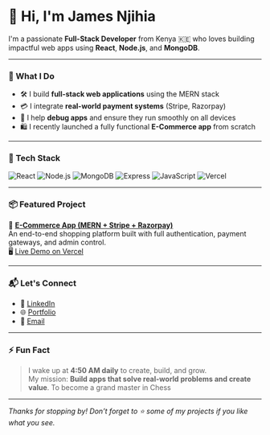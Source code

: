 # 👋 Hi, I'm James Njihia

I'm a passionate **Full-Stack Developer** from Kenya 🇰🇪 who loves building impactful web apps using **React**, **Node.js**, and **MongoDB**.

---

### 🚀 What I Do

- 🛠️ I build **full-stack web applications** using the MERN stack
- 💳 I integrate **real-world payment systems** (Stripe, Razorpay)
- 🧪 I help **debug apps** and ensure they run smoothly on all devices
- 🛍️ I recently launched a fully functional **E-Commerce app** from scratch

---

### 🧩 Tech Stack

![React](https://img.shields.io/badge/-React-61DAFB?logo=react&logoColor=white&style=flat-square)
![Node.js](https://img.shields.io/badge/-Node.js-339933?logo=node.js&logoColor=white&style=flat-square)
![MongoDB](https://img.shields.io/badge/-MongoDB-47A248?logo=mongodb&logoColor=white&style=flat-square)
![Express](https://img.shields.io/badge/-Express.js-000000?logo=express&logoColor=white&style=flat-square)
![JavaScript](https://img.shields.io/badge/-JavaScript-F7DF1E?logo=javascript&logoColor=black&style=flat-square)
![Vercel](https://img.shields.io/badge/-Vercel-000000?logo=vercel&logoColor=white&style=flat-square)

---

### 📦 Featured Project

🔗 **[E-Commerce App (MERN + Stripe + Razorpay)](https://github.com/Jay-me07/Ecommerce-app)**  
An end-to-end shopping platform built with full authentication, payment gateways, and admin control.  
🖥️ [Live Demo on Vercel](https://forever-silk-omega.vercel.app/)

---

### 📬 Let's Connect

- 💼 [LinkedIn](https://www.linkedin.com/in/jayme07)
- 🌐 [Portfolio](https://jay-me07.github.io/portifolio)
- 📧 [Email](jnjihiagachau07@gmail.com)

---

### ⚡ Fun Fact

> I wake up at **4:50 AM daily** to create, build, and grow.  
> My mission: **Build apps that solve real-world problems and create value**.
> To become a grand master in Chess

---

_Thanks for stopping by! Don’t forget to ⭐ some of my projects if you like what you see._
